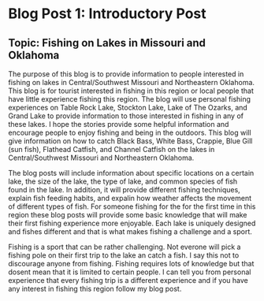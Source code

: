 # Blog Post 1: Introductory Post

## Topic: Fishing on Lakes in Missouri and Oklahoma

The purpose of this blog is to provide information to people interested in fishing on lakes in Central/Southwest Missouri and Northeastern Oklahoma. This blog is for tourist interested in fishing in this region or local people that have little experience fishing this region. The blog will use personal fishing experiences on Table Rock Lake, Stockton Lake, Lake of The Ozarks, and Grand Lake to provide information to those interested in fishing in any of these lakes. I hope the stories provide some helpful information and encourage people to enjoy fishing and being in the outdoors. This blog will give information on how to catch Black Bass, White Bass, Crappie, Blue Gill (sun fish), Flathead Catfish, and Channel Catfish on the lakes in Central/Southwest Missouri and Northeastern Oklahoma.

The blog posts will include information about specific locations on a certain lake, the size of the lake, the type of lake, and common species of fish found in the lake. In addition, it will provide different fishing techniques, explain fish feeding habits, and expalin how weather affects the movement of different types of fish. For someone fishing for the for the first time in this region these blog posts will provide some basic knowledge that will make their first fishing experience more enjoyable. Each lake is uniquely designed and fishes different and that is what makes fishing a challenge and a sport. 

Fishing is a sport that can be rather challenging. Not everone will pick a fishing pole on their first trip to the lake an catch a fish. I say this not to discourage anyone from fishing. Fishing requires lots of knowledge but that dosent mean that it is limited to certain people. I can tell you from personal experience that every fishing trip is a different experience and if you have any interest in fishing this region follow my blog post. 



 
